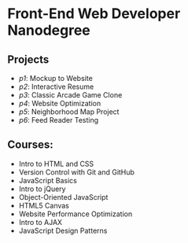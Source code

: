 # Front-End Web Developer Nanodegree

## Projects
- *p1*: Mockup to Website
- *p2*: Interactive Resume
- *p3*: Classic Arcade Game Clone
- *p4*: Website Optimization
- *p5*: Neighborhood Map Project
- *p6*: Feed Reader Testing

## Courses:
- Intro to HTML and CSS
- Version Control with Git and GitHub
- JavaScript Basics
- Intro to jQuery
- Object-Oriented JavaScript
- HTML5 Canvas
- Website Performance Optimization
- Intro to AJAX
- JavaScript Design Patterns